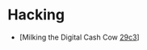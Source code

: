 # Hacking #

  * [Milking the Digital Cash Cow [29c3](http://www.youtube.com/watch?feature=player_detailpage&v=Y1o2ST03O8I#t=1501s)]
